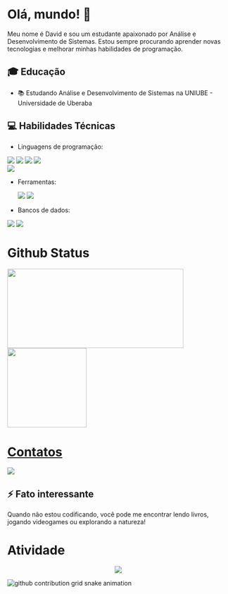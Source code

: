 # Olá, mundo! 👋

Meu nome é David e sou um estudante apaixonado por Análise e Desenvolvimento de Sistemas. Estou sempre procurando aprender novas tecnologias e melhorar minhas habilidades de programação.

## 🎓 Educação
- 📚 Estudando Análise e Desenvolvimento de Sistemas na UNIUBE - Universidade de Uberaba

## 💻 Habilidades Técnicas
- Linguagens de programação:
  <div aligh="left">
 <div>
 <img src="https://img.shields.io/badge/HTML-e06b12?style=for-the-badge&logo=html5&logoColor=white" />
 <img src="https://img.shields.io/badge/CSS-1283e0?&style=for-the-badge&logo=css3&logoColor=white" />
 <img src="https://img.shields.io/badge/JavaScript-F7DF1E?style=for-the-badge&logo=javascript&logoColor=414141" />
 <img src="https://img.shields.io/badge/Node.js-43853D?style=for-the-badge&logo=node.js&logoColor=white"/> <br/>
 <div align="left">
 <img src="https://img.shields.io/badge/TypeScript-007ACC?style=for-the-badge&logo=typescript&logoColor=white"/> <br/>
    
- Ferramentas:
  <div align="left">
  <div>
  <img src="https://img.shields.io/badge/GitHub-100000?style=for-the-badge&logo=github&logoColor=white" />
  <img src="https://img.shields.io/badge/Jenkins-D24939?style=for-the-badge&logo=Jenkins&logoColor=white" /> <br/>
    
- Bancos de dados:
<div align="left">
<div>
<img src="https://img.shields.io/badge/MongoDB-4EA94B?style=for-the-badge&logo=mongodb&logoColor=white" />
<img src="https://img.shields.io/badge/MySQL-005C84?style=for-the-badge&logo=mysql&logoColor=white" />

<h1>Github Status</h1>
 <a href="https://www.github.com/devRogi">
 <img width="400px" height="180em" src="https://github-readme-stats.vercel.app/api?username=devRogi&show_icons=true&theme=dark&include_all_commits=true&count_private=true"/><br/>
  <img height="180em" src="https://github-readme-stats.vercel.app/api/top-langs/?username=devRogi&layout=compact&langs_count=16&theme=dark"/>
</div>
<h1>Contatos</h1>
<div>
 <a href="https://www.instagram.com/roge_rdv/"><img src="https://img.shields.io/badge/Instagram-E4405F?style=for-the-badge&logo=instagram&logoColor=white" /></a>
</div>

## ⚡ Fato interessante
Quando não estou codificando, você pode me encontrar lendo livros, jogando videogames ou explorando a natureza!

<h1>Atividade</h1>
<!-- visitors count  -->

<p align="center" >   
  <img src="https://profile-counter.glitch.me/devRogi/count.svg" />  
</p>

<!-- github workflow  -->

 ![github contribution grid snake animation](https://raw.githubusercontent.com/devjosecarlosteles/devjosecarlosteles/output/github-contribution-grid-snake.svg)


